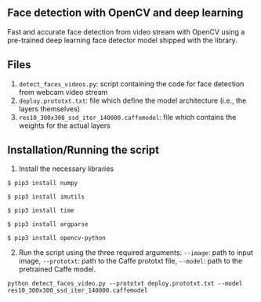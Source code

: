 ## Face detection with OpenCV and deep learning

Fast and accurate face detection from video stream with OpenCV using a pre-trained deep learning face detector model shipped with the library.


## Files
1. ```detect_faces_videos.py```: script containing the code for face detection from webcam video stream
2. ```deploy.prototxt.txt```: file which define the model architecture (i.e., the layers themselves)
3. ```res10_300x300_ssd_iter_140000.caffemodel```: file which contains the weights for the actual layers

## Installation/Running the script
1. Install the necessary libraries

```
$ pip3 install numpy
```
```
$ pip3 install imutils
```
```
$ pip3 install time
```
```
$ pip3 install argparse
```
```
$ pip3 install opencv-python
```

2. Run the script using the three required arguments: ```--image```: path to input image, ```--prototxt```: path to the Caffe prototxt file, ```--model```: path to the pretrained Caffe model.

```
python detect_faces_video.py --prototxt deploy.prototxt.txt --model res10_300x300_ssd_iter_140000.caffemodel

```
